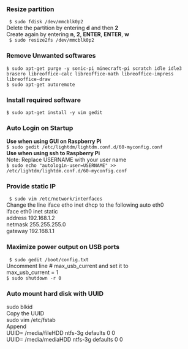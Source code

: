 <h3>Resize partition</h3>
<code> $ sudo fdisk /dev/mmcblk0p2 </code><br>
Delete the partition by entering <strong>d</strong> and then <strong>2</strong><bR>
Create again by entering <strong>n</strong>, <strong>2</strong>, <strong>ENTER</strong>, <strong>ENTER</strong>, <strong>w</strong> <bR>
<code> $ sudo resize2fs /dev/mmcblk0p2 </code><br>

<h3>Remove Unwanted softwares</h3>
<code>$ sudo apt-get purge -y sonic-pi minecraft-pi scratch idle idle3 brasero libreoffice-calc libreoffice-math libreoffice-impress libreoffice-draw</code><br>
<code>$ sudo apt-get autoremote</code><br>

<h3>Install required software</h3>
<code>$ sudo apt-get install -y vim gedit</code>

<h3> Auto Login on Startup </h3>
<b>Use when using GUI on Raspberry Pi</b><br>
<code>$ sudo gedit /etc/lightdm/lightdm.conf.d/60-myconfig.conf </code><br>
<b>Use when using ssh to Raspberry Pi</b><br>
Note: Replace USERNAME with your user name <br>
<code>$ sudo echo "autologin-user=USERNAME" >> /etc/lightdm/lightdm.conf.d/60-myconfig.conf </code>

<h3>Provide static IP</h3>
<code> $ sudo vim /etc/network/interfaces </code><br>
Change the line iface etho inet dhcp to the following
auto eth0 <br>
iface eth0 inet static <Br>
address 192.168.1.2 <br>
netmask 255.255.255.0 <br>
gateway 192.168.1.1 <br>

<h3>Maximize power output on USB ports </h3>
<code> $ sudo gedit /boot/config.txt </code> <bR>
Uncomment line # max_usb_current and set it to <bR>
max_usb_current = 1 <br>
<code>$ sudo shutdown -r 0 </code><bR>

<h3> Auto mount hard disk with UUID </h3>
sudo blkid <br>
Copy the UUID <br>
sudo vim /etc/fstab <br>
Append <br>
UUID=<UUID>	/media/fileHDD	ntfs-3g	defaults	0	0 <br>
UUID=<UUID> /media/mediaHDD ntfs-3g defaults	0	0 <br>

